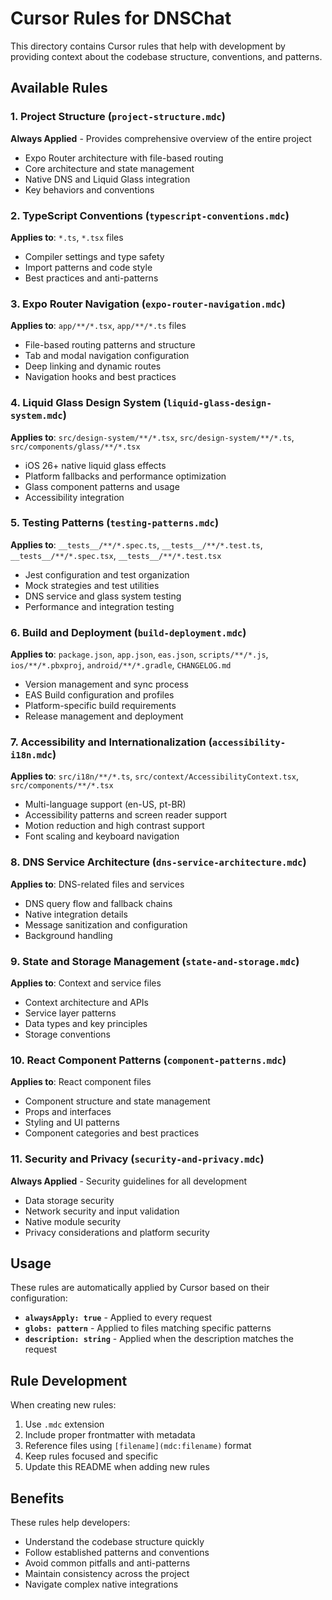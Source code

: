 # Cursor Rules for DNSChat

This directory contains Cursor rules that help with development by providing context about the codebase structure, conventions, and patterns.

## Available Rules

### 1. Project Structure (`project-structure.mdc`)

**Always Applied** - Provides comprehensive overview of the entire project

- Expo Router architecture with file-based routing
- Core architecture and state management
- Native DNS and Liquid Glass integration
- Key behaviors and conventions

### 2. TypeScript Conventions (`typescript-conventions.mdc`)

**Applies to**: `*.ts`, `*.tsx` files

- Compiler settings and type safety
- Import patterns and code style
- Best practices and anti-patterns

### 3. Expo Router Navigation (`expo-router-navigation.mdc`)

**Applies to**: `app/**/*.tsx`, `app/**/*.ts` files

- File-based routing patterns and structure
- Tab and modal navigation configuration
- Deep linking and dynamic routes
- Navigation hooks and best practices

### 4. Liquid Glass Design System (`liquid-glass-design-system.mdc`)

**Applies to**: `src/design-system/**/*.tsx`, `src/design-system/**/*.ts`, `src/components/glass/**/*.tsx`

- iOS 26+ native liquid glass effects
- Platform fallbacks and performance optimization
- Glass component patterns and usage
- Accessibility integration

### 5. Testing Patterns (`testing-patterns.mdc`)

**Applies to**: `__tests__/**/*.spec.ts`, `__tests__/**/*.test.ts`, `__tests__/**/*.spec.tsx`, `__tests__/**/*.test.tsx`

- Jest configuration and test organization
- Mock strategies and test utilities
- DNS service and glass system testing
- Performance and integration testing

### 6. Build and Deployment (`build-deployment.mdc`)

**Applies to**: `package.json`, `app.json`, `eas.json`, `scripts/**/*.js`, `ios/**/*.pbxproj`, `android/**/*.gradle`, `CHANGELOG.md`

- Version management and sync process
- EAS Build configuration and profiles
- Platform-specific build requirements
- Release management and deployment

### 7. Accessibility and Internationalization (`accessibility-i18n.mdc`)

**Applies to**: `src/i18n/**/*.ts`, `src/context/AccessibilityContext.tsx`, `src/components/**/*.tsx`

- Multi-language support (en-US, pt-BR)
- Accessibility patterns and screen reader support
- Motion reduction and high contrast support
- Font scaling and keyboard navigation

### 8. DNS Service Architecture (`dns-service-architecture.mdc`)

**Applies to**: DNS-related files and services

- DNS query flow and fallback chains
- Native integration details
- Message sanitization and configuration
- Background handling

### 9. State and Storage Management (`state-and-storage.mdc`)

**Applies to**: Context and service files

- Context architecture and APIs
- Service layer patterns
- Data types and key principles
- Storage conventions

### 10. React Component Patterns (`component-patterns.mdc`)

**Applies to**: React component files

- Component structure and state management
- Props and interfaces
- Styling and UI patterns
- Component categories and best practices

### 11. Security and Privacy (`security-and-privacy.mdc`)

**Always Applied** - Security guidelines for all development

- Data storage security
- Network security and input validation
- Native module security
- Privacy considerations and platform security

## Usage

These rules are automatically applied by Cursor based on their configuration:

- **`alwaysApply: true`** - Applied to every request
- **`globs: pattern`** - Applied to files matching specific patterns
- **`description: string`** - Applied when the description matches the request

## Rule Development

When creating new rules:

1. Use `.mdc` extension
2. Include proper frontmatter with metadata
3. Reference files using `[filename](mdc:filename)` format
4. Keep rules focused and specific
5. Update this README when adding new rules

## Benefits

These rules help developers:

- Understand the codebase structure quickly
- Follow established patterns and conventions
- Avoid common pitfalls and anti-patterns
- Maintain consistency across the project
- Navigate complex native integrations
